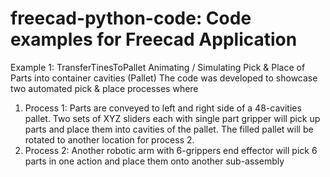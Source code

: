 # freecad-python-code: Code examples for Freecad Application
Example 1: TransferTinesToPallet
Animating / Simulating Pick & Place of Parts into container cavities (Pallet)
The code was developed to showcase two automated pick & place processes where 
1) Process 1: Parts are conveyed to left and right side of a 48-cavities pallet. Two sets of XYZ sliders each with single part 
   gripper will pick up parts and place them into cavities of the pallet. The filled pallet will be rotated to another location for process 2.
2) Process 2: Another robotic arm with 6-grippers end effector will pick 6 parts in one action and place them onto another
   sub-assembly  

